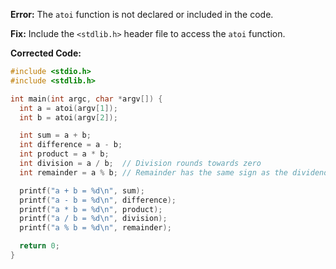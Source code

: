 **Error:** The `atoi` function is not declared or included in the code.

**Fix:** Include the `<stdlib.h>` header file to access the `atoi` function.

**Corrected Code:**

```c
#include <stdio.h>
#include <stdlib.h>

int main(int argc, char *argv[]) {
  int a = atoi(argv[1]);
  int b = atoi(argv[2]);

  int sum = a + b;
  int difference = a - b;
  int product = a * b;
  int division = a / b;  // Division rounds towards zero
  int remainder = a % b; // Remainder has the same sign as the dividend

  printf("a + b = %d\n", sum);
  printf("a - b = %d\n", difference);
  printf("a * b = %d\n", product);
  printf("a / b = %d\n", division);
  printf("a % b = %d\n", remainder);

  return 0;
}
```
